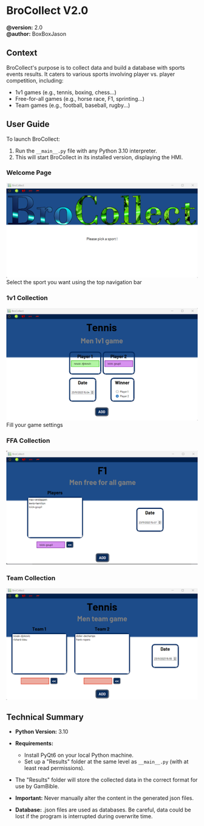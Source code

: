 # BroCollect V2.0

**@version:** 2.0  
**@author:** BoxBoxJason

## Context
BroCollect's purpose is to collect data and build a database with sports events results. It caters to various sports involving player vs. player competition, including:
- 1v1 games (e.g., tennis, boxing, chess...)
- Free-for-all games (e.g., horse race, F1, sprinting...)
- Team games (e.g., football, baseball, rugby...)

## User Guide
To launch BroCollect:
1. Run the `__main__.py` file with any Python 3.10 interpreter.
2. This will start BroCollect in its installed version, displaying the HMI.

### Welcome Page
![Illustration: Welcome page](./illustrations/welcome.png "Menu bar illustration")
Select the sport you want using the top navigation bar
### 1v1 Collection
![Illustration: 1v1 game](./illustrations/1v1.png "1v1 collector illustration")
Fill your game settings
### FFA Collection
![Illustration: FFA game](./illustrations/ffa.png "FFA collector illustration")

### Team Collection
![Illustration: Team game](./illustrations/team.png "FFA collector illustration")
## Technical Summary
- **Python Version:** 3.10
- **Requirements:**
  - Install PyQt6 on your local Python machine.
  - Set up a "Results" folder at the same level as `__main__.py` (with at least read permissions).
- The "Results" folder will store the collected data in the correct format for use by GamBible.
- **Important:** Never manually alter the content in the generated json files.

- **Database:** .json files are used as databases. Be careful, data could be lost if the program is interrupted during overwrite time.